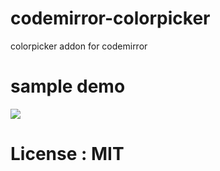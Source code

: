 # codemirror-colorpicker
colorpicker addon for codemirror 

# sample demo 

<img src="http://i.giphy.com/l3q2SDCDRUCaTiEKs.gif" />

# License : MIT 
